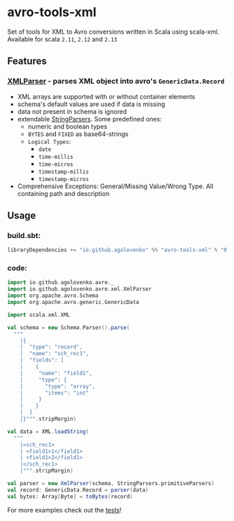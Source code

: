 # avro-tools-xml

Set of tools for XML to Avro conversions written in Scala using scala-xml. Available for scala `2.11`, `2.12` and `2.13`

## Features

### [XMLParser](src/main/scala/io/github/agolovenko/avro/xml/XmlParser.scala) - parses XML object into avro's `GenericData.Record`

* XML arrays are supported with or without container elements
* schema's default values are used if data is missing
* data not present in schema is ignored
* extendable [StringParsers](../core/src/main/scala/io/github/agolovenko/avro/StringParsers.scala). Some predefined
  ones:
    * numeric and boolean types
    * `BYTES` and `FIXED` as base64-strings
    * `Logical Types`:
        * `date`
        * `time-millis`
        * `time-micros`
        * `timestamp-millis`
        * `timestamp-micros`
* Comprehensive Exceptions: General/Missing Value/Wrong Type. All containing path and description

## Usage

### build.sbt:

```sbt
libraryDependencies += "io.github.agolovenko" %% "avro-tools-xml" % "0.6.2"
```

### code:

```scala
import io.github.agolovenko.avro._
import io.github.agolovenko.avro.xml.XmlParser
import org.apache.avro.Schema
import org.apache.avro.generic.GenericData

import scala.xml.XML

val schema = new Schema.Parser().parse(
  """
    |{
    |  "type": "record",
    |  "name": "sch_rec1",
    |  "fields": [
    |    {
    |     "name": "field1", 
    |     "type": {
    |       "type": "array",
    |       "items": "int"
    |     }
    |    }
    |  ]
    |}""".stripMargin)

val data = XML.loadString(
  """
    |<sch_rec1>
    | <field1>1</field1>
    | <field1>2</field1>
    |</sch_rec1>
    |""".stripMargin)

val parser = new XmlParser(schema, StringParsers.primitiveParsers)
val record: GenericData.Record = parser(data)
val bytes: Array[Byte] = toBytes(record)
```

For more examples check out the [tests](src/test/scala/io/github/agolovenko/avro/xml)!
